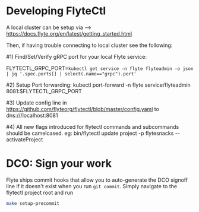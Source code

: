 # Developing FlyteCtl

A local cluster can be setup via --> https://docs.flyte.org/en/latest/getting_started.html

Then, if having trouble connecting to local cluster see the following:

#1) Find/Set/Verify gRPC port for your local Flyte service:

FLYTECTL_GRPC_PORT=`kubectl get service -n flyte flyteadmin -o json | jq '.spec.ports[] | select(.name=="grpc").port'`

#2) Setup Port forwarding: kubectl port-forward -n flyte service/flyteadmin 8081:$FLYTECTL_GRPC_PORT

#3) Update config line in https://github.com/flyteorg/flytectl/blob/master/config.yaml to dns:///localhost:8081

#4) All new flags introduced for flytectl commands and subcommands should be camelcased. eg: bin/flytectl update project -p flytesnacks --activateProject

# DCO: Sign your work

Flyte ships commit hooks that allow you to auto-generate the DCO signoff line if
it doesn't exist when you run `git commit`. Simply navigate to the flytectl project root and run

```bash
make setup-precommit
```

